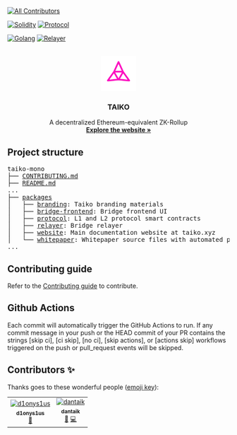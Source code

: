 <!-- BADGES -->
<!-- ALL-CONTRIBUTORS-BADGE:START - Do not remove or modify this section -->

[![All Contributors](https://img.shields.io/badge/all_contributors-2-orange.svg?style=flat-square)](#contributors-)

<!-- ALL-CONTRIBUTORS-BADGE:END -->

[![Solidity](https://github.com/taikoxyz/taiko-mono/actions/workflows/solidity.yml/badge.svg)](https://github.com/taikoxyz/taiko-mono/actions/workflows/solidity.yml)
[![Protocol](https://codecov.io/gh/taikoxyz/taiko-mono/branch/main/graph/badge.svg?token=E468X2PTJC&flag=protocol)](https://codecov.io/gh/taikoxyz/taiko-mono)

[![Golang](https://github.com/taikoxyz/taiko-mono/actions/workflows/golang.yml/badge.svg)](https://github.com/taikoxyz/taiko-mono/actions/workflows/golang.yml)
[![Relayer](https://codecov.io/gh/taikoxyz/taiko-mono/branch/main/graph/badge.svg?token=E468X2PTJC&flag=relayer)](https://codecov.io/gh/taikoxyz/taiko-mono)

<!-- PROJECT LOGO -->
<br />
<div align="center">
  <img src="./packages/branding/Logo/SVG/Taiko_Logo_Fluo.svg" alt="Logo" width="80" height="80">

  <h3>TAIKO</h3>

  <p>
    A decentralized Ethereum-equivalent ZK-Rollup
    <br />
    <a href="https://taiko.xyz" target="_blank"><strong>Explore the website »</strong></a>
    <br />
  </p>
</div>

## Project structure

<pre>
taiko-mono
├── <a href="./CONTRIBUTING.md">CONTRIBUTING.md</a>
├── <a href="./README.md">README.md</a>
...
├── <a href="./packages">packages</a>
│   ├── <a href="./packages/branding">branding</a>: Taiko branding materials
│   ├── <a href="./packages/bridge-frontend">bridge-frontend</a>: Bridge frontend UI
│   ├── <a href="./packages/protocol">protocol</a>: L1 and L2 protocol smart contracts
│   ├── <a href="./packages/relayer">relayer</a>: Bridge relayer
│   ├── <a href="./packages/website">website</a>: Main documentation website at taiko.xyz
│   └── <a href="./packages/whitepaper">whitepaper</a>: Whitepaper source files with automated publishing
...
</pre>

## Contributing guide

Refer to the [Contributing guide](./CONTRIBUTING.md) to contribute.

## Github Actions

Each commit will automatically trigger the GitHub Actions to run. If any commit message in your push or the HEAD commit of your PR contains the strings [skip ci], [ci skip], [no ci], [skip actions], or [actions skip] workflows triggered on the push or pull_request events will be skipped.

## Contributors ✨

Thanks goes to these wonderful people ([emoji key](https://allcontributors.org/docs/en/emoji-key)):

<!-- ALL-CONTRIBUTORS-LIST:START - Do not remove or modify this section -->
<!-- prettier-ignore-start -->
<!-- markdownlint-disable -->
<table>
  <tbody>
    <tr>
      <td align="center"><a href="https://github.com/d1onys1us"><img src="https://avatars.githubusercontent.com/u/13951458?v=4?s=100" width="100px;" alt="d1onys1us"/><br /><sub><b>d1onys1us</b></sub></a><br /><a href="https://github.com/taikoxyz/taiko-mono/commits?author=d1onys1us" title="Documentation">📖</a></td>
      <td align="center"><a href="http://taiko.xyz"><img src="https://avatars.githubusercontent.com/u/99078276?v=4?s=100" width="100px;" alt="dantaik"/><br /><sub><b>dantaik</b></sub></a><br /><a href="https://github.com/taikoxyz/taiko-mono/commits?author=dantaik" title="Documentation">📖</a> <a href="https://github.com/taikoxyz/taiko-mono/commits?author=dantaik" title="Code">💻</a></td>
    </tr>
  </tbody>
</table>

<!-- markdownlint-restore -->
<!-- prettier-ignore-end -->

<!-- ALL-CONTRIBUTORS-LIST:END -->

<!-- ALL-CONTRIBUTORS-LIST:START - Do not remove or modify this section -->
<!-- prettier-ignore-start -->
<!-- markdownlint-disable -->

<!-- markdownlint-restore -->
<!-- prettier-ignore-end -->

<!-- ALL-CONTRIBUTORS-LIST:END -->
